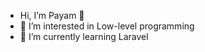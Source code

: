 - Hi, I’m Payam 👋
- 👀 I’m interested in Low-level programming
- 🌱 I’m currently learning Laravel
<!-- - 💞️ I’m looking to collaborate on ddas  ad as -->
<!-- - 📫 How to reach me ... -->

<!---
payamshiri/payamshiri is a ✨ special ✨ repository because its `README.md` (this file) appears on your GitHub profile.
You can click the Preview link to take a look at your changes.
sdsd
--->
